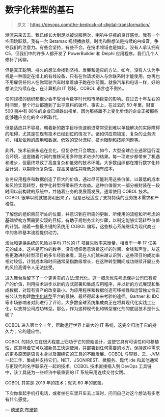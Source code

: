 # 数字化转型的基石

> 原文：<https://devops.com/the-bedrock-of-digital-transformation/>

潮流来来去去。我已经长大到足以被说服两次，喇叭牛仔裤的良好感觉。我有一个空间跳跃器。我有一台 Betamax 视频播放器。时尚和酷想法是持续的白噪音，争夺我们的注意力。有些会坚持，有些不会。在技术领域也是如此。没有人承认拥有 C5，但我们中的许多人都开发了 PowerBuilder 和 Delphi 应用程序。我们几个人修补了闲聊。

但是真正聪明、持久的想法会找到坚持、发展和适应的方法。如今，没有人认为手机是一种固定在墙上的有线设备，只有在你请求别人与你联系时才能使用。你再也不用雇佣任何人在你驾驶汽车时拿着旗子跑在你前面。就像汽车和电话一样，好的想法会持续存在，在计算机和 IT 领域，COBOL 语言也不例外。

任何规模的组织都很少会不受当今数字时代和市场巨变的影响。在过去十年左右的时间里，整个行业都遭到了出乎意料的破坏。事实上，在过去的 50 年里，财富 500 强中有 88%的企业已经跌出榜单，因为那些跟不上变化步伐的企业正被那些能够适应变化的企业所取代。

但是适应并不容易。朝着新的数字目标快速前进常常受到难以单独解决的实际障碍的阻碍，尤其是在现有技术已经到位的情况下。诸如供应商锁定、复杂的业务流程、相互依赖的应用和数据、低效的交付流程、技术限制和技能问题等。

此外，技术前景永远在变化，但复杂性只会增加。如今，大型全球企业通常运行混合环境，这是随着时间的推移采用多种技术进步的结果。每一项进步都带来了机遇和进步，但最终导致了高度复杂和低效的技术环境。大多数组织都在推行数字化转型计划，以期降低复杂性、提高灵活性并降低总拥有成本。

业务应用程序和数据创造了巨大的价值，通过尽可能利用这些价值，以最低的成本和风险实现转型，数字化转型将带来巨大收益。这种价值很大一部分被封装在一段时间以前构建的系统中，并随着业务的发展而发展。通常使用 COBOL 技术。COBOL 很早以前就被发明出来了，但是已经适应了支持持续的业务技术需求和严格性。

了解您的组织目前所处的位置，并意识到在所需的更新、所使用的流程和所考虑的基础架构方面需要实现的目标，有助于规划务实的步骤，以制定能够实现转型价值的计划。随着一些最关键的系统用 COBOL 编写，这些核心系统继续为现代商业中的各种基本流程提供动力。

淘汰和更换系统的风险以平均 71%的 IT 项目失败率来衡量，相当于一年 17 亿美元的成本。这些是可怕的数字，没有组织愿意浪费这样的时间、金钱和声誉。从这些更激进的转型项目的多年经验来看，现在人们越来越认识到，这些项目的成功率相对较低，计划成本和时间通常呈指数级增长，在这种转型期间成功继续开展业务的风险高得令人无法接受。

进入舞台后留下了一个更务实的方法:现代化。这一概念优先考虑保护公司已有资产的价值，利用技术进步以新的方式部署和集成应用程序，并以新的方式展现和集成数据，对现有资产的改变最小。为应用程序和数据创造可移植性和运营独立性正被公认为构建[数字化转型](https://devops.com/how-leadership-drives-digital-transformation-success/)平台的最快、最经得起未来考验的途径。Gartner 和 IDC 等市场影响者对此进行了评论，大多数全球系统集成商正在将其现代化实践工业化，以支持公司成功转型。那么，作为这种现代化和转型催化剂的底层技术是什么呢？

COBOL 进入第七个十年，帮助运行世界上最大的 IT 系统，这完全归功于它的持久力；它的适应性。

COBOL 的持久性在很大程度上归功于它的原始设计，这使它具有可读性和可移植性，这意味着它可以被新员工快速使用，并部署到任何需要的地方。保持这种需求的更多原因是语言本身以及围绕它的工具的不断发展。COBOL 与容器、云、JVM 一起工作、集成并支持它们。NET、JSON/REST、微服务、现代 ide 和其他通常与更现代的名字联系在一起的技术。COBOL 技术直接插入到 DevOps 工具链中，该工具链为一些经济中最重要的 IT 系统采用连续交付实践。

COBOL 其实是 2019 年的技术；就凭 60 年的底蕴。

下次你拿起手机打电话，或者坐在车里开车去上班时，问问自己对这个想法有多老有什么感觉。

— [德里克·布里顿](https://devops.com/author/derek-britton/)